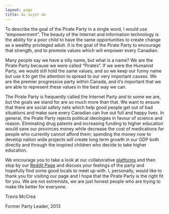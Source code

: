 ```yaml
---
layout: page
title: Au sujet de
---
```


To describe the goal of the Pirate Party in a single word, I would use &#8220;empowerment&#8221;. The beauty of the Internet and information technology is the ability for a poor child to have the same opportunities to create change as a wealthy privileged adult. It is the goal of the Pirate Party to encourage that strength, and to promote values which will empower every Canadian.

Many people say we have a silly name, but what is a name? We are the Pirate Party because we were called &#8220;Pirates&#8221;. If we were the Humanist Party, we would still hold the same values, and so we keep our funny name but use it to get the attention to spread to our very important causes. We are the premier progressive party within Canada, and it&#8217;s important that we are able to represent these values in the best way we can.

The Pirate Party is frequently called the Internet Party and to some we are, but the goals we stand for are so much more than that. We want to ensure that there are social safety nets which help good people get out of bad situations and make sure every Canadian can live out full and happy lives. In general, the Pirate Party rejects political ideologies in favour of science and reason. Eliminating drug patents and increasing funding to higher education would save our provinces money while decrease the cost of medications for people who currently cannot afford them; spending the money now to develop nation wide projects will create long term growth in our GDP both directly and through the inspired children who decide to take higher education.

We encourage you to take a look at our collaborative [platforms](https://pirateparty.ca/platforms) and then stop by our [Reddit Page](http://reddit.com/r/piratepartyofcanada) and discuss your feelings of the party and hopefully find some good locals to meet up with. I, personally, would like to thank you for visiting our page and I hope that the Pirate Party is the right fit for you. We are not extremists, we are just honest people who are trying to make life better for everyone.

Travis McCrea
  
Former Party Leader, 2013